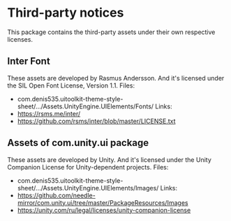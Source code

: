 # Third-party notices
This package contains the third-party assets under their own respective licenses.

## Inter Font
These assets are developed by Rasmus Andersson.
And it's licensed under the SIL Open Font License, Version 1.1.
Files:
- com.denis535.uitoolkit-theme-style-sheet/.../Assets.UnityEngine.UIElements/Fonts/
Links:
- https://rsms.me/inter/
- https://github.com/rsms/inter/blob/master/LICENSE.txt

## Assets of com.unity.ui package
These assets are developed by Unity.
And it's licensed under the Unity Companion License for Unity-dependent projects.
Files:
- com.denis535.uitoolkit-theme-style-sheet/.../Assets.UnityEngine.UIElements/Images/
Links:
- https://github.com/needle-mirror/com.unity.ui/tree/master/PackageResources/Images
- https://unity.com/ru/legal/licenses/unity-companion-license
